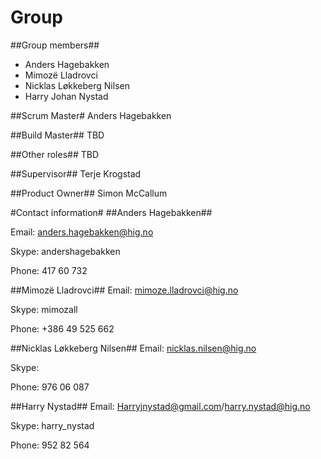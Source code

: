 # Group #
##Group members##
* Anders Hagebakken
* Mimozë Lladrovci
* Nicklas Løkkeberg Nilsen
* Harry Johan Nystad

##Scrum Master#
Anders Hagebakken

##Build Master##
TBD

##Other roles##
TBD

##Supervisor##
Terje Krogstad

##Product Owner##
Simon McCallum


#Contact information#
##Anders Hagebakken##

Email: anders.hagebakken@hig.no

Skype: andershagebakken

Phone: 417 60 732

##Mimozë Lladrovci##
Email: mimoze.lladrovci@hig.no

Skype: mimozall

Phone: +386 49 525 662

##Nicklas Løkkeberg Nilsen##
Email: nicklas.nilsen@hig.no

Skype: 

Phone: 976 06 087

##Harry Nystad##
Email: Harryjnystad@gmail.com/harry.nystad@hig.no

Skype: harry_nystad

Phone: 952 82 564